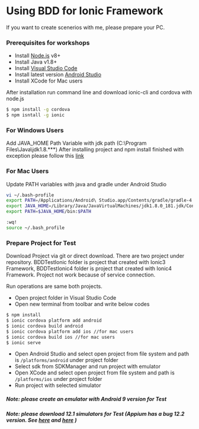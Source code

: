# Using BDD for Ionic Framework

If you want to create scenerios with me, please prepare your PC.
### Prerequisites for workshops
  - Install [Node.js](https://nodejs.org/) v8+ 
  - Install Java v1.8+ 
  - Install [Visual Studio Code](https://code.visualstudio.com/Download) 
  - Install latest version [Android Studio](https://developer.android.com/studio/?gclid=CjwKCAjwqLblBRBYEiwAV3pCJvpciscp5_gf89SYQAJQv-LMszo8zS7Cq4t0Snf0qtSPrwHCsWg-3RoCJCAQAvD_BwE) 
  - Install XCode for Mac users

After installation run command line and download ionic-cli and cordova with node.js
```sh
$ npm install -g cordova
$ npm isntall -g ionic
```

### For Windows Users
Add JAVA_HOME Path Variable with jdk path (C:\Program Files\Java\jdk1.8.***)
After installing project and npm install finished with exception please follow this [link](https://catalin.me/how-to-fix-node-js-gyp-err-cant-find-python-executable-python-on-windows/)

### For Mac Users
Update PATH variables with java and gradle under Android Studio 
```sh
vi ~/.bash-profile
export PATH=/Applications/Android\ Studio.app/Contents/gradle/gradle-4.10.1/bin/:$PATH
export JAVA_HOME=/Library/Java/JavaVirtualMachines/jdk1.8.0_181.jdk/Contents/Home
export PATH=$JAVA_HOME/bin:$PATH

:wq!
source ~/.bash_profile
```
### Prepare Project for Test
Download Project via git or direct download. There are two project under repository. BDDTestIonic folder is project that created with Ionic3 Framework, BDDTestIonic4 folder is project that created with Ionic4 Framework. 
Project not work because of service connection.

Run operations are same both projects. 
  - Open project folder in Visual Studio Code 
  - Open new  terminal from toolbar and write below codes
```sh
$ npm install
$ ionic cordova platform add android
$ ionic cordova build android
$ ionic cordova platform add ios //for mac users
$ ionic cordova build ios //for mac users
$ ionic serve
```
 - Open Android Studio and select open project from file system and path is `/platforms/android` under project folder
 - Select sdk from SDKManager and run project with emulator
 - Open XCode and select open project from file system and path is `/platforms/ios` under project folder
 - Run project with selected simulator

##### Note: please create an emulator with Android 9 version for Test
##### Note: please download 12.1 simulators for Test (Appium has a bug 12.2 version. See [ here](https://github.com/appium/appium-xcuitest-driver/pull/918) and [here](https://github.com/appium/appium/issues/12398) )
